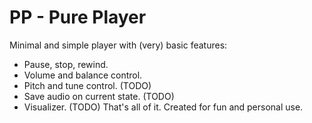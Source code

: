 # PP - Pure Player
Minimal and simple player with (very) basic features:
* Pause, stop, rewind.
* Volume and balance control.
* Pitch and tune control. (TODO)
* Save audio on current state. (TODO)  
* Visualizer. (TODO)
That's all of it. Created for fun and personal use. 

